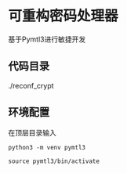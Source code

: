 可重构密码处理器
==========================================================================
基于Pymtl3进行敏捷开发

代码目录
----------
./reconf_crypt


环境配置
----------
在顶层目录输入

`python3 -m venv pymtl3 ` 

`source pymtl3/bin/activate`



